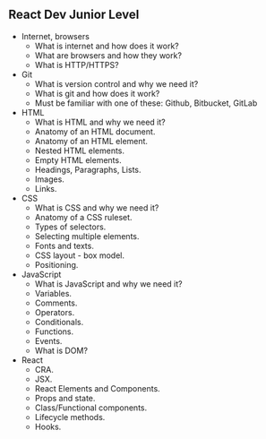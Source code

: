 ## React Dev Junior Level
- Internet, browsers
  - What is internet and how does it work?
  - What are browsers and how they work?
  - What is HTTP/HTTPS?
- Git
  - What is version control and why we need it?
  - What is git and how does it work?
  - Must be familiar with one of these: Github, Bitbucket, GitLab
- HTML
  - What is HTML and why we need it?
  - Anatomy of an HTML document.
  - Anatomy of an HTML element.
  - Nested HTML elements.
  - Empty HTML elements.
  - Headings, Paragraphs, Lists.
  - Images.
  - Links.
- CSS
  - What is CSS and why we need it?
  - Anatomy of a CSS ruleset.
  - Types of selectors.
  - Selecting multiple elements.
  - Fonts and texts.
  - CSS layout - box model.
  - Positioning.
- JavaScript
  - What is JavaScript and why we need it?
  - Variables.
  - Comments.
  - Operators.
  - Conditionals.
  - Functions.
  - Events.
  - What is DOM?
- React 
  - CRA.
  - JSX.
  - React Elements and Components.
  - Props and state.
  - Class/Functional components.
  - Lifecycle methods.
  - Hooks.

